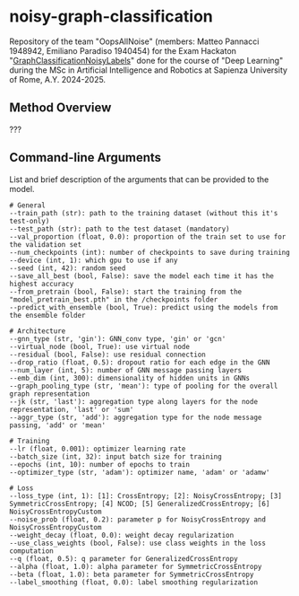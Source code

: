 # noisy-graph-classification

Repository of the team "OopsAllNoise" (members: Matteo Pannacci 1948942, Emiliano Paradiso 1940454) for the Exam Hackaton "[GraphClassificationNoisyLabels](https://huggingface.co/spaces/examhackaton/GraphClassificationNoisyLabels)" done for the course of "Deep Learning" during the MSc in Artificial Intelligence and Robotics at Sapienza University of Rome, A.Y. 2024-2025.

## Method Overview

???

## Command-line Arguments

List and brief description of the arguments that can be provided to the model.

    # General
    --train_path (str): path to the training dataset (without this it's test-only)
    --test_path (str): path to the test dataset (mandatory)
    --val_proportion (float, 0.0): proportion of the train set to use for the validation set
    --num_checkpoints (int): number of checkpoints to save during training
    --device (int, 1): which gpu to use if any
    --seed (int, 42): random seed
    --save_all_best (bool, False): save the model each time it has the highest accuracy
    --from_pretrain (bool, False): start the training from the "model_pretrain_best.pth" in the /checkpoints folder
    --predict_with_ensemble (bool, True): predict using the models from the ensemble folder

    # Architecture
    --gnn_type (str, 'gin'): GNN_conv type, 'gin' or 'gcn'
    --virtual_node (bool, True): use virtual node
    --residual (bool, False): use residual connection
    --drop_ratio (float, 0.5): dropout ratio for each edge in the GNN
    --num_layer (int, 5): number of GNN message passing layers
    --emb_dim (int, 300): dimensionality of hidden units in GNNs
    --graph_pooling_type (str, 'mean'): type of pooling for the overall graph representation
    --jk (str, 'last'): aggregation type along layers for the node representation, 'last' or 'sum'
    --aggr_type (str, 'add'): aggregation type for the node message passing, 'add' or 'mean'
    
    # Training
    --lr (float, 0.001): optimizer learning rate
    --batch_size (int, 32): input batch size for training
    --epochs (int, 10): number of epochs to train
    --optimizer_type (str, 'adam'): optimizer name, 'adam' or 'adamw'

    # Loss
    --loss_type (int, 1): [1]: CrossEntropy; [2]: NoisyCrossEntropy; [3] SymmetricCrossEntropy; [4] NCOD; [5] GeneralizedCrossEntropy; [6] NoisyCrossEntropyCustom
    --noise_prob (float, 0.2): parameter p for NoisyCrossEntropy and NoisyCrossEntropyCustom
    --weight_decay (float, 0.0): weight decay regularization
    --use_class_weights (bool, False): use class weights in the loss computation
    --q (float, 0.5): q parameter for GeneralizedCrossEntropy
    --alpha (float, 1.0): alpha parameter for SymmetricCrossEntropy
    --beta (float, 1.0): beta parameter for SymmetricCrossEntropy
    --label_smoothing (float, 0.0): label smoothing regularization

